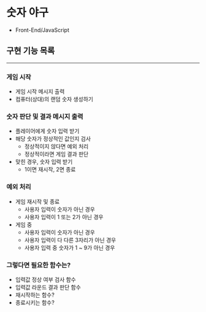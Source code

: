 # 숫자 야구

- Front-End/JavaScript

## 구현 기능 목록

---

### 게임 시작

- 게임 시작 메시지 출력
- 컴퓨터(상대)의 랜덤 숫자 생성하기

### 숫자 판단 및 결과 메시지 출력

- 플레이어에게 숫자 입력 받기
- 해당 숫자가 정상적인 값인지 검사
  - 정상적이지 않다면 예외 처리
  - 정상적이라면 게임 결과 판단
- 맞힌 경우, 숫자 입력 받기
  - 1이면 재시작, 2면 종료

### 예외 처리

- 게임 재시작 및 종료
  - 사용자 입력이 숫자가 아닌 경우
  - 사용자 입력이 1 또는 2가 아닌 경우
- 게임 중
  - 사용자 입력이 숫자가 아닌 경우
  - 사용자 입력이 다 다른 3자리가 아닌 경우
  - 사용자 입력 중 숫자가 1 ~ 9가 아닌 경우

### 그렇다면 필요한 함수는?

- 입력값 정상 여부 검사 함수
- 입력값 라운드 결과 판단 함수
- 재시작하는 함수?
- 종료시키는 함수?
